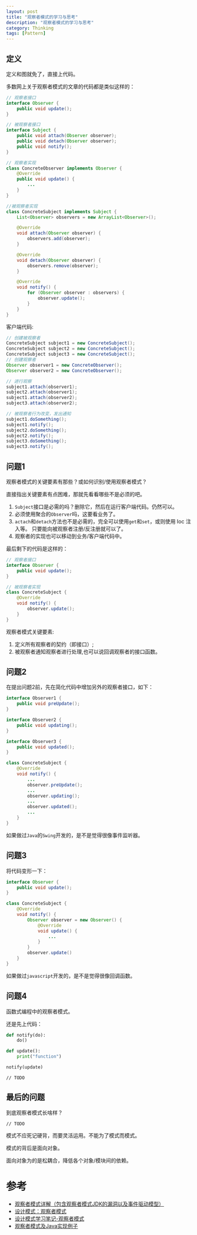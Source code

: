 ```yaml
---
layout: post
title: "观察者模式的学习与思考"
description: "观察者模式的学习与思考"
category: Thinking
tags: [Pattern]
---
```


## 定义

定义和图就免了，直接上代码。

多数网上关于观察者模式的文章的代码都是类似这样的：

```java
// 观察者接口
interface Observer {
    public void update();
}

// 被观察者接口
interface Subject {
    public void attach(Observer observer);
    public void detach(Observer observer);
    public void notify();
}

// 观察者实现
class ConcreteObserver implements Observer {
    @Override
    public void update() {
		...
    }
}

//被观察者实现
class ConcreteSubject implements Subject {
    List<Observer> observers = new ArrayList<Observer>();

    @Override
    void attach(Observer observer) {
		observers.add(observer);
    }

    @Override
    void detach(Observer observer) {
		observers.remove(observer);
    }

    @Override
    void notify() {
        for (Observer observer : observers) {
            observer.update();
        }
    }
}
```

客户端代码:

```java
// 创建被观察者
ConcreteSubject subject1 = new ConcreteSubject();
ConcreteSubject subject2 = new ConcreteSubject();
ConcreteSubject subject3 = new ConcreteSubject();
// 创建观察者
Observer observer1 = new ConcreteObserver();
Observer observer2 = new ConcreteObserver();

// 进行观察
subject1.attach(observer1);
subject2.attach(observer1);
subject1.attach(observer2);
subject3.attach(observer2);

// 被观察者行为改变，发出通知
subject1.doSomething();
subject1.notify();
subject2.doSomething();
subject2.notify();
subject3.doSomething();
subject3.notify();
```

## 问题1

观察者模式的关键要素有那些？或如何识别/使用观察者模式？

直接指出关键要素有点困难，那就先看看哪些不是必须的吧。

1. `Subject`接口是必需的吗？删除它，然后在运行客户端代码。仍然可以。
2. 必须使用聚合的`Observer`吗，这要看业务了。
3. `actach`和`detach`方法也不是必需的，完全可以使用`get`和`set`，或则使用 Ioc 注入等。
只要能向被观察者注册/反注册就可以了。
4. 观察者的实现也可以移动到业务/客户端代码中。

最后剩下的代码是这样的：

```java
// 观察者接口
interface Observer {
    public void update();
}

// 被观察者实现
class ConcreteSubject {
    @Override
    void notify() {
        observer.update();
    }
}
```

观察者模式关键要素:

1. 定义所有观察者的契约（即接口）;
2. 被观察者通知观察者进行处理,也可以说回调观察者的接口函数。

## 问题2

在提出问题2前，先在简化代码中增加另外的观察者接口，如下：

```java
interface Observer1 {
    public void preUpdate();
}

interface Observer2 {
    public void updating();
}

interface Observer3 {
    public void updated();
}

class ConcreteSubject {
    @Override
    void notify() {
		...
        observer.preUpdate();
		...
        observer.updating();
		...
        observer.updated();
		...
    }
}
```

如果做过`Java`的`Swing`开发的，是不是觉得很像事件监听器。


## 问题3

将代码变形一下：

```java
interface Observer {
    public void update();
}

class ConcreteSubject {
    @Override
    void notify() {
        Observer observer = new Observer() {
            @Override
            void update() {
				...
            }
        }
        observer.update()
    }
}
```

如果做过`javascript`开发的，是不是觉得很像回调函数。


## 问题4

函数式编程中的观察者模式。

还是先上代码：

```python
def notify(do):
    do()

def update():
    print("function")

notify(update)
```

	// TODO


## 最后的问题

到底观察者模式长啥样？

	// TODO

模式不应死记硬背，而要灵活运用。不能为了模式而模式。

模式的背后是面向对象。

面向对象为的是松耦合，降低各个对象/模块间的依赖。

# 参考

- [观察者模式详解（包含观察者模式JDK的漏洞以及事件驱动模型）](http://blog.csdn.net/pi9nc/article/details/9106239)
- [设计模式：观察者模式](http://www.cnblogs.com/li-peng/archive/2013/02/04/2892116.html)
- [设计模式学习笔记-观察者模式](http://www.cnblogs.com/wangjq/archive/2012/07/12/2587966.html)
- [观察者模式及Java实现例子](http://www.cnblogs.com/mengdd/archive/2013/02/07/2908929.html)

